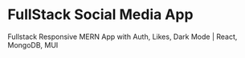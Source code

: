 # FullStack Social Media App

Fullstack Responsive MERN App with Auth, Likes, Dark Mode | React, MongoDB, MUI